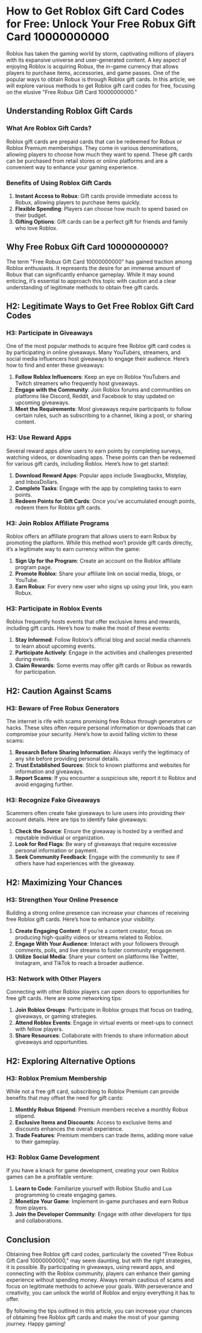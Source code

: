 # How to Get Roblox Gift Card Codes for Free: Unlock Your Free Robux Gift Card 10000000000

Roblox has taken the gaming world by storm, captivating millions of players with its expansive universe and user-generated content. A key aspect of enjoying Roblox is acquiring Robux, the in-game currency that allows players to purchase items, accessories, and game passes. One of the popular ways to obtain Robux is through Roblox gift cards. In this article, we will explore various methods to get Roblox gift card codes for free, focusing on the elusive "Free Robux Gift Card 10000000000." 

## Understanding Roblox Gift Cards

### What Are Roblox Gift Cards?

Roblox gift cards are prepaid cards that can be redeemed for Robux or Roblox Premium memberships. They come in various denominations, allowing players to choose how much they want to spend. These gift cards can be purchased from retail stores or online platforms and are a convenient way to enhance your gaming experience.

### Benefits of Using Roblox Gift Cards

1. **Instant Access to Robux**: Gift cards provide immediate access to Robux, allowing players to purchase items quickly.
2. **Flexible Spending**: Players can choose how much to spend based on their budget.
3. **Gifting Options**: Gift cards can be a perfect gift for friends and family who love Roblox.

## Why Free Robux Gift Card 10000000000?

The term "Free Robux Gift Card 10000000000" has gained traction among Roblox enthusiasts. It represents the desire for an immense amount of Robux that can significantly enhance gameplay. While it may sound enticing, it’s essential to approach this topic with caution and a clear understanding of legitimate methods to obtain free gift cards.

## H2: Legitimate Ways to Get Free Roblox Gift Card Codes

### H3: Participate in Giveaways

One of the most popular methods to acquire free Roblox gift card codes is by participating in online giveaways. Many YouTubers, streamers, and social media influencers host giveaways to engage their audience. Here’s how to find and enter these giveaways:

1. **Follow Roblox Influencers**: Keep an eye on Roblox YouTubers and Twitch streamers who frequently host giveaways. 
2. **Engage with the Community**: Join Roblox forums and communities on platforms like Discord, Reddit, and Facebook to stay updated on upcoming giveaways.
3. **Meet the Requirements**: Most giveaways require participants to follow certain rules, such as subscribing to a channel, liking a post, or sharing content.

### H3: Use Reward Apps

Several reward apps allow users to earn points by completing surveys, watching videos, or downloading apps. These points can then be redeemed for various gift cards, including Roblox. Here’s how to get started:

1. **Download Reward Apps**: Popular apps include Swagbucks, Mistplay, and InboxDollars.
2. **Complete Tasks**: Engage with the app by completing tasks to earn points.
3. **Redeem Points for Gift Cards**: Once you’ve accumulated enough points, redeem them for Roblox gift cards.

### H3: Join Roblox Affiliate Programs

Roblox offers an affiliate program that allows users to earn Robux by promoting the platform. While this method won’t provide gift cards directly, it’s a legitimate way to earn currency within the game:

1. **Sign Up for the Program**: Create an account on the Roblox affiliate program page.
2. **Promote Roblox**: Share your affiliate link on social media, blogs, or YouTube.
3. **Earn Robux**: For every new user who signs up using your link, you earn Robux.

### H3: Participate in Roblox Events

Roblox frequently hosts events that offer exclusive items and rewards, including gift cards. Here’s how to make the most of these events:

1. **Stay Informed**: Follow Roblox’s official blog and social media channels to learn about upcoming events.
2. **Participate Actively**: Engage in the activities and challenges presented during events.
3. **Claim Rewards**: Some events may offer gift cards or Robux as rewards for participation.

## H2: Caution Against Scams

### H3: Beware of Free Robux Generators

The internet is rife with scams promising free Robux through generators or hacks. These sites often require personal information or downloads that can compromise your security. Here’s how to avoid falling victim to these scams:

1. **Research Before Sharing Information**: Always verify the legitimacy of any site before providing personal details.
2. **Trust Established Sources**: Stick to known platforms and websites for information and giveaways.
3. **Report Scams**: If you encounter a suspicious site, report it to Roblox and avoid engaging further.

### H3: Recognize Fake Giveaways

Scammers often create fake giveaways to lure users into providing their account details. Here are tips to identify fake giveaways:

1. **Check the Source**: Ensure the giveaway is hosted by a verified and reputable individual or organization.
2. **Look for Red Flags**: Be wary of giveaways that require excessive personal information or payment.
3. **Seek Community Feedback**: Engage with the community to see if others have had experiences with the giveaway.

## H2: Maximizing Your Chances

### H3: Strengthen Your Online Presence

Building a strong online presence can increase your chances of receiving free Roblox gift cards. Here’s how to enhance your visibility:

1. **Create Engaging Content**: If you’re a content creator, focus on producing high-quality videos or streams related to Roblox.
2. **Engage With Your Audience**: Interact with your followers through comments, polls, and live streams to foster community engagement.
3. **Utilize Social Media**: Share your content on platforms like Twitter, Instagram, and TikTok to reach a broader audience.

### H3: Network with Other Players

Connecting with other Roblox players can open doors to opportunities for free gift cards. Here are some networking tips:

1. **Join Roblox Groups**: Participate in Roblox groups that focus on trading, giveaways, or gaming strategies.
2. **Attend Roblox Events**: Engage in virtual events or meet-ups to connect with fellow players.
3. **Share Resources**: Collaborate with friends to share information about giveaways and opportunities.

## H2: Exploring Alternative Options

### H3: Roblox Premium Membership

While not a free gift card, subscribing to Roblox Premium can provide benefits that may offset the need for gift cards:

1. **Monthly Robux Stipend**: Premium members receive a monthly Robux stipend.
2. **Exclusive Items and Discounts**: Access to exclusive items and discounts enhances the overall experience.
3. **Trade Features**: Premium members can trade items, adding more value to their gameplay.

### H3: Roblox Game Development

If you have a knack for game development, creating your own Roblox games can be a profitable venture:

1. **Learn to Code**: Familiarize yourself with Roblox Studio and Lua programming to create engaging games.
2. **Monetize Your Game**: Implement in-game purchases and earn Robux from players.
3. **Join the Developer Community**: Engage with other developers for tips and collaborations.

## Conclusion

Obtaining free Roblox gift card codes, particularly the coveted "Free Robux Gift Card 10000000000," may seem daunting, but with the right strategies, it is possible. By participating in giveaways, using reward apps, and connecting with the Roblox community, players can enhance their gaming experience without spending money. Always remain cautious of scams and focus on legitimate methods to achieve your goals. With perseverance and creativity, you can unlock the world of Roblox and enjoy everything it has to offer. 

By following the tips outlined in this article, you can increase your chances of obtaining free Roblox gift cards and make the most of your gaming journey. Happy gaming!
